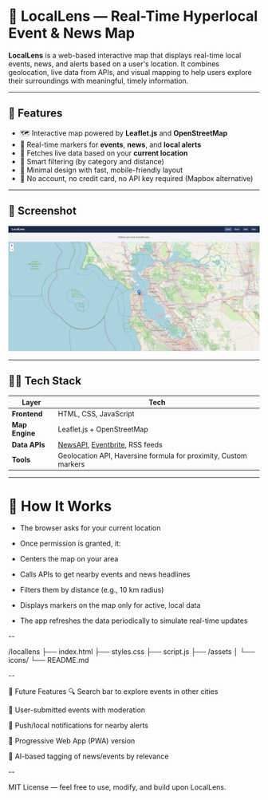 # 📍 LocalLens — Real-Time Hyperlocal Event & News Map

**LocalLens** is a web-based interactive map that displays real-time local events, news, and alerts based on a user's location. It combines geolocation, live data from APIs, and visual mapping to help users explore their surroundings with meaningful, timely information.

---

## 🌟 Features

- 🗺️ Interactive map powered by **Leaflet.js** and **OpenStreetMap**
- 📍 Real-time markers for **events**, **news**, and **local alerts**
- 📡 Fetches live data based on your **current location**
- 📌 Smart filtering (by category and distance)
- 🎯 Minimal design with fast, mobile-friendly layout
- 🚫 No account, no credit card, no API key required (Mapbox alternative)

---

## 📸 Screenshot

![LocalLens Screenshot](./locallens.png)

---

## 🧑‍💻 Tech Stack

| Layer         | Tech                                   |
|---------------|----------------------------------------|
| **Frontend**  | HTML, CSS, JavaScript                  |
| **Map Engine**| Leaflet.js + OpenStreetMap             |
| **Data APIs** | [NewsAPI](https://newsapi.org/), [Eventbrite](https://www.eventbrite.com/developer/v3/), RSS feeds |
| **Tools**     | Geolocation API, Haversine formula for proximity, Custom markers |

---


# 🧠 How It Works
- The browser asks for your current location

- Once permission is granted, it:

- Centers the map on your area

- Calls APIs to get nearby events and news headlines

- Filters them by distance (e.g., 10 km radius)

- Displays markers on the map only for active, local data

- The app refreshes the data periodically to simulate real-time updates


--

/locallens
  ├── index.html
  ├── styles.css
  ├── script.js
  ├── /assets
  │     └── icons/
  └── README.md


  --


  🎯 Future Features
🔍 Search bar to explore events in other cities

👥 User-submitted events with moderation

🔔 Push/local notifications for nearby alerts

📱 Progressive Web App (PWA) version

🧠 AI-based tagging of news/events by relevance


--

MIT License — feel free to use, modify, and build upon LocalLens.
